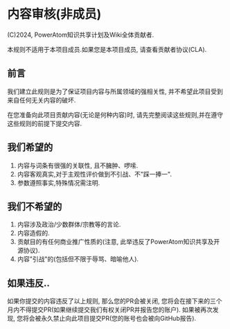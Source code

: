 # 内容审核(非成员)
(C)2024, PowerAtom知识共享计划及Wiki全体贡献者.

本规则不适用于本项目成员.如果您是本项目成员, 请查看贡献者协议(CLA).
## 前言
我们建立此规则是为了保证项目内容与所属领域的强相关性, 并不希望此项目受到来自任何无关内容的破坏.

在您准备向此项目贡献内容(无论是何种内容)时, 请先完整阅读这些规则,并在遵守这些规则的前提下提交内容.
## 我们希望的
1. 内容与词条有很强的关联性, 且不臃肿、啰嗦.
2. 内容客观真实,对于主观性评价做到不引战、不"踩一捧一".
3. 参数遵照事实,特殊情况需注明.

## 我们不希望的
1. 内容涉及政治/少数群体/宗教等的言论.
2. 内容造假的.
3. 贡献目的有任何商业推广性质的(注意, 此举违反了PowerAtom知识共享及开源协议).
4. 内容"引战"的(包括但不限于辱骂、暗喻他人).

## 如果违反..
如果你提交的内容违反了以上规则, 那么您的PR会被关闭, 您将会在接下来的三个月内不得提交PR(如果继续提交我们有权关闭PR并报告您的账户).
如果被再次发现, 您将会被永久禁止向此项目提交PR(您的账号也会被向GitHub报告).
